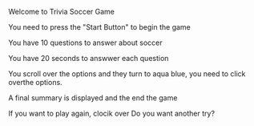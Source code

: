 Welcome to Trivia Soccer Game

You need to press the "Start Button" to begin the game

You have 10 questions to answer about soccer

You have 20 seconds to answwer each question

You scroll over the options and they turn to aqua blue, you need to click overthe options.

A final summary is displayed and the end the game

If you want to play again, clocik over Do you want another try?